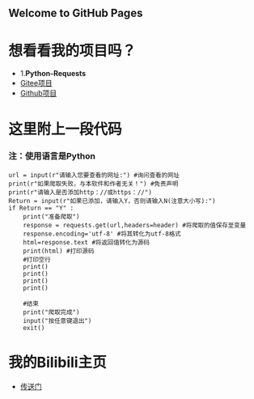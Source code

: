 ## Welcome to GitHub Pages

想看看我的项目吗？
===
* 1.**Python-Requests** 
* [Gitee项目](https://gitee.com/chengzhilin2021/Python-Requests)
* [Github项目](https://github.com/chengzhilin2021/Python-Requests/)

这里附上一段代码
===

### 注：使用语言是Python

```
url = input(r"请输入您要查看的网址:") #询问查看的网址
print(r"如果爬取失败，与本软件和作者无关！") #免责声明
print(r"请输入是否添加http：//或https：//")
Return = input(r"如果已添加，请输入Y，否则请输入N(注意大小写):")
if Return == "Y" :
    print("准备爬取")
    response = requests.get(url,headers=header) #将爬取的值保存至变量
    response.encoding='utf-8' #将其转化为utf-8格式
    html=response.text #将返回值转化为源码
    print(html) #打印源码
    #打印空行
    print()
    print()
    print()
    print()

    #结束
    print("爬取完成")
    input("按任意键退出")
    exit()
```

我的Bilibili主页
===
* [传送门](https://space.bilibili.com/1622070848)


